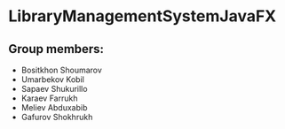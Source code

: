 # LibraryManagementSystemJavaFX
## Group members:
- Bositkhon Shoumarov
- Umarbekov Kobil
- Sapaev Shukurillo
- Karaev Farrukh
- Meliev Abduxabib
- Gafurov Shokhrukh